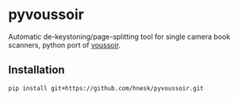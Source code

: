 # pyvoussoir
Automatic de-keystoning/page-splitting tool for single camera book scanners, python port of [voussoir](https://github.com/publicus/voussoir). 

## Installation

```
pip install git+https://github.com/hnesk/pyvoussoir.git
```